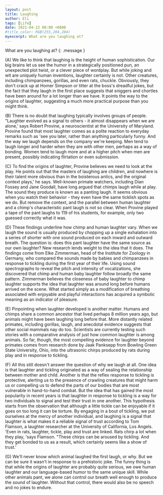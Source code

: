 ```yaml
---
layout: post
title: Laughing
author: Eli
tags: [Life]
date: 2021-04-22 00:00 +0800
#title_color: RGB(255,204,204)
myexcerpt: What are you laughing at?
---
```


What are you laughing at?
{: .message }


(A) We like to think that laughing is the height of human sophistication. Our big brains let us see the humor in a strategically positioned pun, an unexpected plot twist, or a clever piece of wordplay. But while joking and wit are uniquely human inventions, laughter certainly is not. Other creatures, including chimpanzees, gorillas, and even rats, chuckle. Obviously, they don't crack up at Homer Simpson or titter at the boss's dreadful jokes, but the fact that they laugh in the first place suggests that sniggers and chortles have been around for a lot longer than we have. It points the way to the origins of laughter, suggesting a much more practical purpose than you might think.

(B) There is no doubt that laughing typically involves groups of people. "Laughter evolved as a signal to others - it almost disappears when we are alone,' says Robert Provine, a neuroscientist at the University of Maryland. Provine found that most laughter comes as a polite reaction to everyday remarks such as 'see you later, rather than anything particularly funny. And the way we laugh depends on the company we're keeping. Men tend to laugh longer and harder when they are with other men, perhaps as a way of bonding. Women tend to laugh more and at a higher pitch when men are present, possibly indicating flirtation or even submission.

(C) To find the origins of laughter, Provine believes we need to look at the play. He points out that the masters of laughing are children, and nowhere is their talent more obvious than in the boisterous antics, and the original context plays,' he says. Well-known primate watchers, including Dian Fossey and Jane Goodall, have long argued that chimps laugh while at play. The sound they produce is known as a panting laugh. It seems obvious when you watch their behavior - they even have the same ticklish spots as we do. But remove the context, and the parallel between human laughter and a chimp's characteristic pant laugh is not so clear. When Provine played a tape of the pant laughs to 119 of his students, for example, only two guessed correctly what it was.

(D) These findings underline how chimp and human laughter vary. When we laugh the sound is usually produced by chopping up a single exhalation into a series of shorter with one sound produced on each inward and outward breath. The question is: does this pant laughter have the same source as our own laughter? New research lends weight to the idea that it does. The findings come from Elke Zimmerman, head of the Institute for Zoology in Germany, who compared the sounds made by babies and chimpanzees in response to tickling during the first year of their life. Using sound spectrographs to reveal the pitch and intensity of vocalizations, she discovered that chimp and human baby laughter follow broadly the same pattern. Zimmerman believes the closeness of baby laughter to chimp laughter supports the idea that laughter was around long before humans arrived on the scene. What started simply as a modification of breathing associated with enjoyable and playful interactions has acquired a symbolic meaning as an indicator of pleasure.

(E) Pinpointing when laughter developed is another matter. Humans and chimps share a common ancestor that lived perhaps 8 million years ago, but animals might have been laughing long before that. More distantly related primates, including gorillas, laugh, and anecdotal evidence suggests that other social mammals nay do too. Scientists are currently testing such stories with a comparative analysis of just how common laughter is among animals. So far, though, the most compelling evidence for laughter beyond primates comes from research done by Jaak Panksepp from Bowling Green State University, Ohio, into the ultrasonic chirps produced by rats during play and in response to tickling.

(F) All this still doesn't answer the question of why we laugh at all. One idea is that laughter and tickling originated as a way of sealing the relationship between mother and child. Another is that the reflex response to tickling is protective, alerting us to the presence of crawling creatures that might harm us or compelling us to defend the parts of our bodies that are most vulnerable in hand-to-hand combat. But the idea that has gained the most popularity in recent years is that laughter in response to tickling is a way for two individuals to signal and test their trust in one another. This hypothesis starts from the observation that although a little tickle can be enjoyable if it goes on too long it can be torture. By engaging in a bout of tickling, we put ourselves at the mercy of another individual, and laughing is a signal that laughter is what makes it a reliable signal of trust according to Tom Flamson, a laughter researcher at the University of California, Los Angels. 'Even in rats, laughter, tickle, play and trust are linked. Rats chirp a lot when they play, 'says Flamson. "These chirps can be aroused by tickling. And they get bonded to us as a result, which certainly seems like a show of trust.'

(G) We'll never know which animal laughed the first laugh, or why. But we can be sure it wasn't in response to a prehistoric joke. The funny thing is that while the origins of laughter are probably quite serious, we owe human laughter and our language-based humor to the same unique skill. While other animals pant, we alone can control our breath well enough to produce the sound of laughter. Without that control, there would also be no speech and no jokes to endure. 

